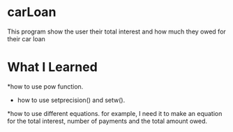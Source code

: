 # carLoan
This program show the user their total interest and how much they owed for their car loan


# What I Learned

*how to use pow function.

* how to use setprecision() and setw().

*how to use different equations. for example, I need it to make an equation for the total interest, number of payments and the total amount owed.
